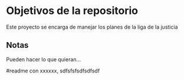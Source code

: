 # Objetivos de la repositorio

Este proyecto se encarga de manejar los planes de la liga de la justicia


## Notas
Pueden hacer lo que quieran...


#readme con xxxxxx, sdfsfsfsdfsdfsdf
